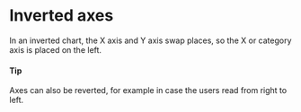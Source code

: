 # Inverted axes
In an inverted chart, the X axis and Y axis swap places, so the X or category axis is placed on the left. 

####  Tip
Axes can also be reverted, for example in case the users read from right to left.
